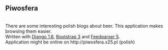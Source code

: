 <h2>Piwosfera</h2><br/>
There are some interesting polish blogs about beer. This application makes browsing them easier. <br/>
Written with <a href="https://www.djangoproject.com/">Django 1.6</a>, <a href="http://getbootstrap.com/">Bootstrap 3</a> and <a href="https://pypi.python.org/pypi/feedparser">Feedparser 5</a>.<br/>
Application might be online on http://piwosfera.x25.pl (polish)<br/>
